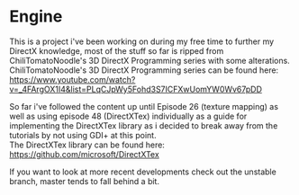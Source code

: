 # Engine

This is a project i've been working on during my free time to further my DirectX knowledge, most of the stuff so far 
is ripped from ChiliTomatoNoodle's 3D DirectX Programming series with some alterations. <br> 
ChiliTomatoNoodle's 3D DirectX Programming series can be found here: <br>
https://www.youtube.com/watch?v=_4FArgOX1I4&list=PLqCJpWy5Fohd3S7ICFXwUomYW0Wv67pDD

So far i've followed the content up until Episode 26 (texture mapping) as well as using episode 48 (DirectXTex) individually
as a guide for implementing the DirectXTex library as i decided to break away from the tutorials by not using GDI+ at this point. <br>
The DirectXTex library can be found here: <br>
https://github.com/microsoft/DirectXTex

If you want to look at more recent developments check out the unstable branch, master tends to fall behind a bit.
